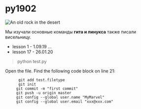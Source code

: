 # py1902
  ![An old rock in the desert](https://upload.wikimedia.org/wikipedia/commons/thumb/c/c3/Python-logo-notext.svg/200px-Python-logo-notext.svg.png)
  
Мы изучали основные команды **гита и линукса** также писали висельницу.


* lesson 1 - 1.09.19
...
* lesson 17 - 26.01.20


> python test.py


Open the file.
  Find the following code block on line 21:

          
          git add test.filetype
          git init
         git commit -m "first commit"
         git push -u origin master
         git config --global user.name "MyMarvel"
         git config --global user.email "xxx@xxx.com"
